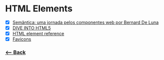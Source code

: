 # HTML Elements

- [x] [Semântica: uma jornada pelos componentes web por Bernard De Luna](https://www.youtube.com/watch?v=57ZtsK0Y4vo&t=2s)
- [x] [DIVE INTO HTML5](https://diveintohtml5.com.br/)
- [x] [HTML element reference](https://developer.mozilla.org/en-US/docs/Web/HTML/Element)
- [x] [Favicons](https://tableless.com.br/favicons/)

### [<-- Back](https://github.com/simoneas02/crazy-learning/)
